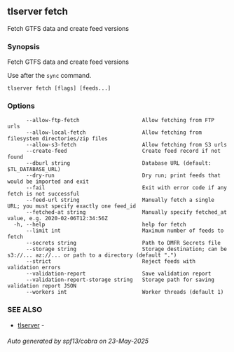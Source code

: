## tlserver fetch

Fetch GTFS data and create feed versions

### Synopsis

Fetch GTFS data and create feed versions

Use after the `sync` command.

```
tlserver fetch [flags] [feeds...]
```

### Options

```
      --allow-ftp-fetch                    Allow fetching from FTP urls
      --allow-local-fetch                  Allow fetching from filesystem directories/zip files
      --allow-s3-fetch                     Allow fetching from S3 urls
      --create-feed                        Create feed record if not found
      --dburl string                       Database URL (default: $TL_DATABASE_URL)
      --dry-run                            Dry run; print feeds that would be imported and exit
      --fail                               Exit with error code if any fetch is not successful
      --feed-url string                    Manually fetch a single URL; you must specify exactly one feed_id
      --fetched-at string                  Manually specify fetched_at value, e.g. 2020-02-06T12:34:56Z
  -h, --help                               help for fetch
      --limit int                          Maximum number of feeds to fetch
      --secrets string                     Path to DMFR Secrets file
      --storage string                     Storage destination; can be s3://... az://... or path to a directory (default ".")
      --strict                             Reject feeds with validation errors
      --validation-report                  Save validation report
      --validation-report-storage string   Storage path for saving validation report JSON
      --workers int                        Worker threads (default 1)
```

### SEE ALSO

* [tlserver](tlserver.md)	 - 

###### Auto generated by spf13/cobra on 23-May-2025
